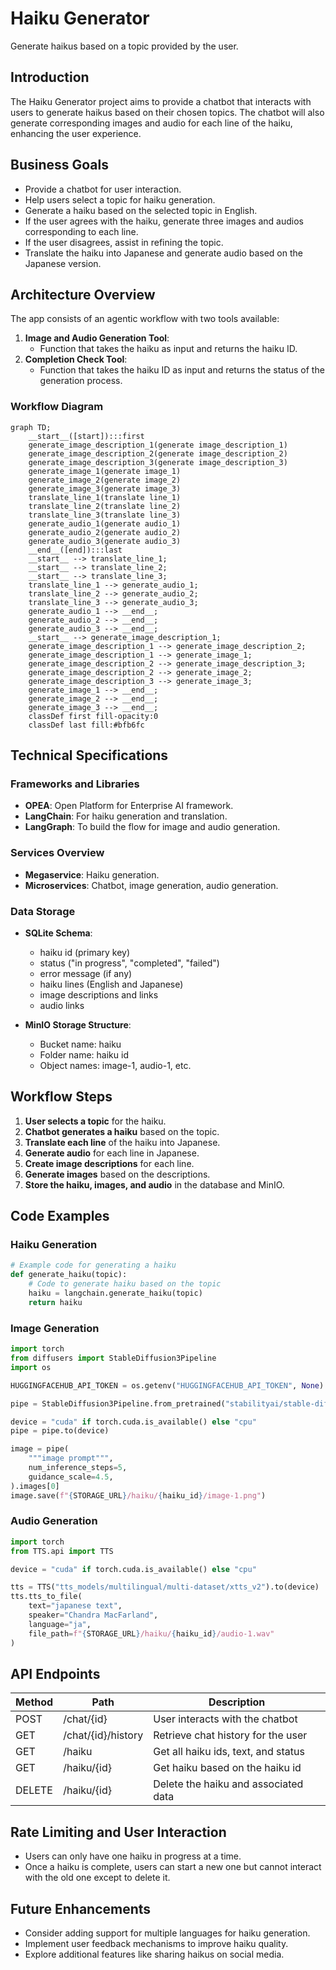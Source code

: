 # Haiku Generator

Generate haikus based on a topic provided by the user.

## Introduction

The Haiku Generator project aims to provide a chatbot that interacts with users to generate haikus based on their chosen topics. The chatbot will also generate corresponding images and audio for each line of the haiku, enhancing the user experience.

## Business Goals

- Provide a chatbot for user interaction.
- Help users select a topic for haiku generation.
- Generate a haiku based on the selected topic in English.
- If the user agrees with the haiku, generate three images and audios corresponding to each line.
- If the user disagrees, assist in refining the topic.
- Translate the haiku into Japanese and generate audio based on the Japanese version.

## Architecture Overview

The app consists of an agentic workflow with two tools available:
1. **Image and Audio Generation Tool**: 
   - Function that takes the haiku as input and returns the haiku ID.
2. **Completion Check Tool**: 
   - Function that takes the haiku ID as input and returns the status of the generation process.

### Workflow Diagram

```mermaid
graph TD;
	__start__([start]):::first
	generate_image_description_1(generate image_description_1)
	generate_image_description_2(generate image_description_2)
	generate_image_description_3(generate image_description_3)
	generate_image_1(generate image_1)
	generate_image_2(generate image_2)
	generate_image_3(generate image_3)
	translate_line_1(translate line_1)
	translate_line_2(translate line_2)
	translate_line_3(translate line_3)
	generate_audio_1(generate audio_1)
	generate_audio_2(generate audio_2)
	generate_audio_3(generate audio_3)
	__end__([end]):::last
	__start__ --> translate_line_1;
	__start__ --> translate_line_2;
	__start__ --> translate_line_3;
	translate_line_1 --> generate_audio_1;
	translate_line_2 --> generate_audio_2;
	translate_line_3 --> generate_audio_3;
	generate_audio_1 --> __end__;
	generate_audio_2 --> __end__;
	generate_audio_3 --> __end__;
	__start__ --> generate_image_description_1;
	generate_image_description_1 --> generate_image_description_2;
	generate_image_description_1 --> generate_image_1;
	generate_image_description_2 --> generate_image_description_3;
	generate_image_description_2 --> generate_image_2;
	generate_image_description_3 --> generate_image_3;
	generate_image_1 --> __end__;
	generate_image_2 --> __end__;
	generate_image_3 --> __end__;
	classDef first fill-opacity:0
	classDef last fill:#bfb6fc
```

## Technical Specifications

### Frameworks and Libraries
- **OPEA**: Open Platform for Enterprise AI framework.
- **LangChain**: For haiku generation and translation.
- **LangGraph**: To build the flow for image and audio generation.

### Services Overview
- **Megaservice**: Haiku generation.
- **Microservices**: Chatbot, image generation, audio generation.

### Data Storage
- **SQLite Schema**:
  - haiku id (primary key)
  - status ("in progress", "completed", "failed")
  - error message (if any)
  - haiku lines (English and Japanese)
  - image descriptions and links
  - audio links

- **MinIO Storage Structure**:
  - Bucket name: haiku
  - Folder name: haiku id
  - Object names: image-1, audio-1, etc.

## Workflow Steps

1. **User selects a topic** for the haiku.
2. **Chatbot generates a haiku** based on the topic.
3. **Translate each line** of the haiku into Japanese.
4. **Generate audio** for each line in Japanese.
5. **Create image descriptions** for each line.
6. **Generate images** based on the descriptions.
7. **Store the haiku, images, and audio** in the database and MinIO.

## Code Examples

### Haiku Generation
```python
# Example code for generating a haiku
def generate_haiku(topic):
    # Code to generate haiku based on the topic
    haiku = langchain.generate_haiku(topic)
    return haiku
```

### Image Generation
```python
import torch
from diffusers import StableDiffusion3Pipeline
import os

HUGGINGFACEHUB_API_TOKEN = os.getenv("HUGGINGFACEHUB_API_TOKEN", None)

pipe = StableDiffusion3Pipeline.from_pretrained("stabilityai/stable-diffusion-3.5-medium", token=HUGGINGFACEHUB_API_TOKEN)

device = "cuda" if torch.cuda.is_available() else "cpu"
pipe = pipe.to(device)

image = pipe(
    """image prompt""",
    num_inference_steps=5,
    guidance_scale=4.5,
).images[0]
image.save(f"{STORAGE_URL}/haiku/{haiku_id}/image-1.png")
```

### Audio Generation
```python
import torch
from TTS.api import TTS

device = "cuda" if torch.cuda.is_available() else "cpu"

tts = TTS("tts_models/multilingual/multi-dataset/xtts_v2").to(device)
tts.tts_to_file(
    text="japanese text",
    speaker="Chandra MacFarland",
    language="ja",
    file_path=f"{STORAGE_URL}/haiku/{haiku_id}/audio-1.wav"
)
```

## API Endpoints

| Method | Path               | Description                                   |
|--------|--------------------|-----------------------------------------------|
| POST   | /chat/{id}         | User interacts with the chatbot               |
| GET    | /chat/{id}/history  | Retrieve chat history for the user            |
| GET    | /haiku             | Get all haiku ids, text, and status          |
| GET    | /haiku/{id}       | Get haiku based on the haiku id              |
| DELETE | /haiku/{id}       | Delete the haiku and associated data          |

## Rate Limiting and User Interaction

- Users can only have one haiku in progress at a time.
- Once a haiku is complete, users can start a new one but cannot interact with the old one except to delete it.

## Future Enhancements

- Consider adding support for multiple languages for haiku generation.
- Implement user feedback mechanisms to improve haiku quality.
- Explore additional features like sharing haikus on social media.
